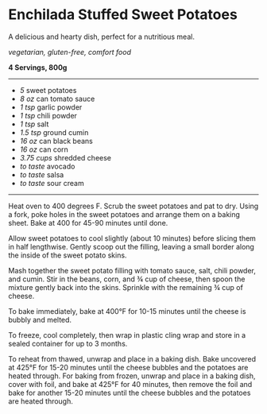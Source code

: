 # Enchilada Stuffed Sweet Potatoes

A delicious and hearty dish, perfect for a nutritious meal.

*vegetarian, gluten-free, comfort food*

**4 Servings, 800g**

---

- *5* sweet potatoes
- *8 oz* can tomato sauce
- *1 tsp* garlic powder
- *1 tsp* chili powder
- *1 tsp* salt
- *1.5 tsp* ground cumin
- *16 oz* can black beans
- *16 oz* can corn
- *3.75 cups* shredded cheese
- *to taste* avocado
- *to taste* salsa
- *to taste* sour cream

---

Heat oven to 400 degrees F. Scrub the sweet potatoes and pat to dry. Using a fork, poke holes in the sweet potatoes and arrange them on a baking sheet. Bake at 400 for 45-90 minutes until done.

Allow sweet potatoes to cool slightly (about 10 minutes) before slicing them in half lengthwise. Gently scoop out the filling, leaving a small border along the inside of the sweet potato skins. 

Mash together the sweet potato filling with tomato sauce, salt, chili powder, and cumin. Stir in the beans, corn, and ¾ cup of cheese, then spoon the mixture gently back into the skins. Sprinkle with the remaining ¾ cup of cheese.

To bake immediately, bake at 400°F for 10-15 minutes until the cheese is bubbly and melted. 

To freeze, cool completely, then wrap in plastic cling wrap and store in a sealed container for up to 3 months. 

To reheat from thawed, unwrap and place in a baking dish. Bake uncovered at 425°F for 15-20 minutes until the cheese bubbles and the potatoes are heated through. For baking from frozen, unwrap and place in a baking dish, cover with foil, and bake at 425°F for 40 minutes, then remove the foil and bake for another 15-20 minutes until the cheese bubbles and the potatoes are heated through.
